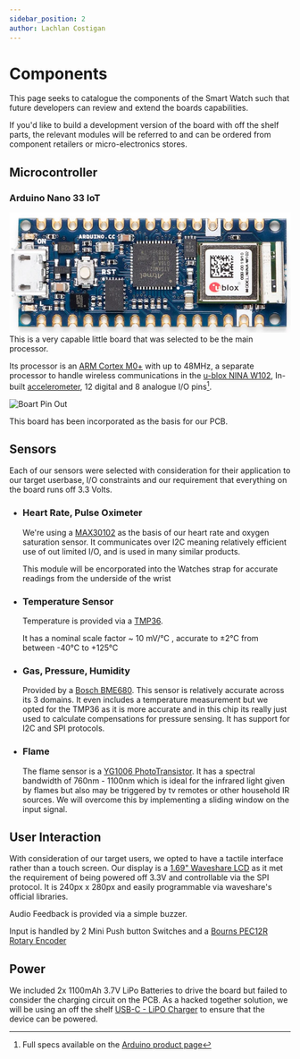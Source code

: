```yaml
---
sidebar_position: 2
author: Lachlan Costigan
---
```

# Components

This page seeks to catalogue the components of the Smart Watch such that future developers can review and extend the boards capabilities. 

If you'd like to build a development version of the board with off the shelf parts, the relevant modules will be referred to and can be ordered from component retailers or micro-electronics stores. 

## Microcontroller

### Arduino Nano 33 IoT
![Arduino Nano 33 IoT Development Board](img/ArduinoNano33IoT.png) \
This is a very capable little board that was selected to be the main processor. 

Its processor is an [ARM Cortex M0+](https://content.arduino.cc/assets/mkr-microchip_samd21_family_full_datasheet-ds40001882d.pdf) with up to 48MHz, a separate processor to handle wireless communications in the [u-blox NINA W102](https://content.arduino.cc/assets/Arduino_NINA-W10_DataSheet_%28UBX-17065507%29.pdf), In-built [accelerometer](https://content.arduino.cc/assets/st_imu_lsm6ds3_datasheet.pdf), 12 digital and 8 analogue I/O pins[^1].

![Boart Pin Out](https://content.arduino.cc/assets/Pinout-NANO33IoT_latest.png)

This board has been incorporated as the basis for our PCB.

## Sensors
Each of our sensors were selected with consideration for their application to our target userbase, I/O constraints and our requirement that everything on the board runs off 3.3 Volts. 

- ### Heart Rate, Pulse Oximeter
    We're using a [MAX30102](https://www.analog.com/media/en/technical-documentation/data-sheets/MAX30102.pdf) as the basis of our heart rate and oxygen saturation sensor. It communicates over I2C meaning relatively efficient use of out limited I/O, and is used in many similar products. 

    This module will be encorporated into the Watches strap for accurate readings from the underside of the wrist

- ### Temperature Sensor
    Temperature is provided via a [TMP36](https://www.analog.com/media/en/technical-documentation/data-sheets/tmp35_36_37.pdf).

    It has a nominal scale factor ~ 10 mV/°C , accurate to ±2°C from between -40°C to +125°C

- ### Gas, Pressure, Humidity
    Provided by a [Bosch BME680](https://www.bosch-sensortec.com/media/boschsensortec/downloads/datasheets/bst-bme680-ds001.pdf). This sensor is relatively accurate across its 3 domains. It even includes a temperature measurement but we opted for the TMP36 as it is more accurate and in this chip its really just used to calculate compensations for pressure sensing.  It has support for I2C and SPI protocols.

- ### Flame
    The flame sensor is a [YG1006 PhotoTransistor](https://win.adrirobot.it/datasheet/optoelettronica/pdf/YG1006_Phototransistor.pdf). It has a spectral bandwidth of 760nm - 1100nm which is ideal for the infrared light given by flames but also may be triggered by tv remotes or other household IR sources. 
    We will overcome this by implementing a sliding window on the input signal.


## User Interaction
With consideration of our target users, we opted to have a tactile interface rather than a touch screen.
Our display is a [1.69" Waveshare LCD](http://www.waveshare.com/wiki/1.69inch_LCD_Module) as it met the requirement of being powered off 3.3V and controllable via the SPI protocol. It is 240px x 280px and easily programmable via waveshare's official libraries.

Audio Feedback is provided via a simple buzzer. 

Input is handled by 2 Mini Push button Switches and a [Bourns PEC12R Rotary Encoder](https://www.bourns.com/docs/Product-Datasheets/PEC12R.pdf)

## Power
We included 2x 1100mAh 3.7V LiPo Batteries to drive the board but failed to consider the charging circuit on the PCB. 
As a hacked together solution, we will be using an off the shelf [USB-C - LiPO Charger](https://core-electronics.com.au/makerverse-usb-c-lipo-charger.html) to ensure that the device can be powered.



[^1]: Full specs available on the [Arduino product page](https://store.arduino.cc/products/arduino-nano-33-iot)
